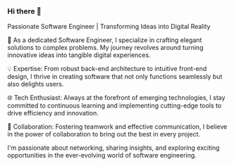 ### Hi there 👋

Passionate Software Engineer | Transforming Ideas into Digital Reality

🚀 As a dedicated Software Engineer, I specialize in crafting elegant solutions to complex problems. My journey revolves around turning innovative ideas into tangible digital experiences.

💡 Expertise: From robust back-end architecture to intuitive front-end design, I thrive in creating software that not only functions seamlessly but also delights users.

🌐 Tech Enthusiast: Always at the forefront of emerging technologies, I stay committed to continuous learning and implementing cutting-edge tools to drive efficiency and innovation.

🤝 Collaboration: Fostering teamwork and effective communication, I believe in the power of collaboration to bring out the best in every project.

I'm passionate about networking, sharing insights, and exploring exciting opportunities in the ever-evolving world of software engineering.
